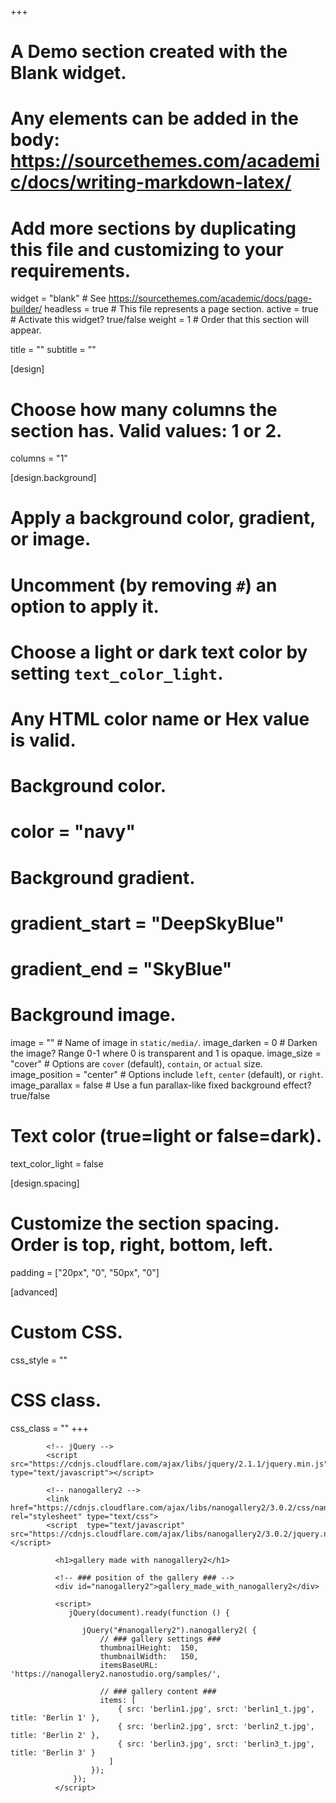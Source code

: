 +++
# A Demo section created with the Blank widget.
# Any elements can be added in the body: https://sourcethemes.com/academic/docs/writing-markdown-latex/
# Add more sections by duplicating this file and customizing to your requirements.

widget = "blank"  # See https://sourcethemes.com/academic/docs/page-builder/
headless = true  # This file represents a page section.
active = true  # Activate this widget? true/false
weight = 1  # Order that this section will appear.

title = ""
subtitle = ""

[design]
  # Choose how many columns the section has. Valid values: 1 or 2.
  columns = "1"

[design.background]
  # Apply a background color, gradient, or image.
  #   Uncomment (by removing `#`) an option to apply it.
  #   Choose a light or dark text color by setting `text_color_light`.
  #   Any HTML color name or Hex value is valid.

  # Background color.
  # color = "navy"
  
  # Background gradient.
  # gradient_start = "DeepSkyBlue"
  # gradient_end = "SkyBlue"
  
  # Background image.
  image = ""  # Name of image in `static/media/`.
  image_darken = 0  # Darken the image? Range 0-1 where 0 is transparent and 1 is opaque.
  image_size = "cover"  #  Options are `cover` (default), `contain`, or `actual` size.
  image_position = "center"  # Options include `left`, `center` (default), or `right`.
  image_parallax = false  # Use a fun parallax-like fixed background effect? true/false

  # Text color (true=light or false=dark).
  text_color_light = false

[design.spacing]
  # Customize the section spacing. Order is top, right, bottom, left.
  padding = ["20px", "0", "50px", "0"]

[advanced]
 # Custom CSS. 
 css_style = ""
 
 # CSS class.
 css_class = ""
+++
          
            <!-- jQuery -->
            <script src="https://cdnjs.cloudflare.com/ajax/libs/jquery/2.1.1/jquery.min.js" type="text/javascript"></script>
          
            <!-- nanogallery2 -->
            <link  href="https://cdnjs.cloudflare.com/ajax/libs/nanogallery2/3.0.2/css/nanogallery2.min.css" rel="stylesheet" type="text/css">
            <script  type="text/javascript" src="https://cdnjs.cloudflare.com/ajax/libs/nanogallery2/3.0.2/jquery.nanogallery2.min.js"></script>
        
              <h1>gallery made with nanogallery2</h1>

              <!-- ### position of the gallery ### -->
              <div id="nanogallery2">gallery_made_with_nanogallery2</div>
            
              <script>
                 jQuery(document).ready(function () {

                    jQuery("#nanogallery2").nanogallery2( {
                        // ### gallery settings ### 
                        thumbnailHeight:  150,
                        thumbnailWidth:   150,
                        itemsBaseURL:     'https://nanogallery2.nanostudio.org/samples/',
                        
                        // ### gallery content ### 
                        items: [
                            { src: 'berlin1.jpg', srct: 'berlin1_t.jpg', title: 'Berlin 1' },
                            { src: 'berlin2.jpg', srct: 'berlin2_t.jpg', title: 'Berlin 2' },
                            { src: 'berlin3.jpg', srct: 'berlin3_t.jpg', title: 'Berlin 3' }
                          ]
                      });
                  });
              </script>